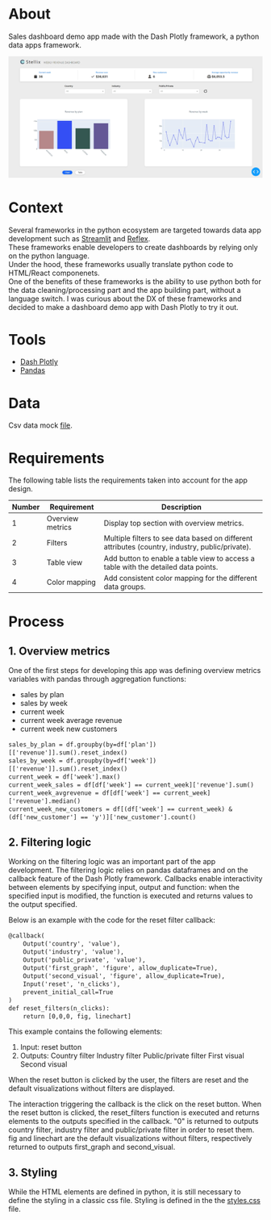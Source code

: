 # About
Sales dashboard demo app made with the Dash Plotly framework, a python data apps framework.

![dashboard app screenshot](/assets/dashboard_app.png)

# Context
Several frameworks in the python ecosystem are targeted towards data app development such as [Streamlit](https://streamlit.io/) and [Reflex](https://reflex.dev/).<br> 
These frameworks enable developers to create dashboards by relying only on the python language.<br> Under the hood, these frameworks usually translate python code to HTML/React componenets.<br>
One of the benefits of these frameworks is the ability to use python both for the data cleaning/processing part and the app building part, without a language switch.
I was curious about the DX of these frameworks and decided to make a dashboard demo app with Dash Plotly to try it out.

# Tools
- [Dash Plotly](https://plotly.com/)
- [Pandas](https://pandas.pydata.org/)


# Data
Csv data mock [file](/revenue_dummy.csv).

# Requirements
The following table lists the requirements taken into account for the app design.

| Number | Requirement | Description |
|-------|-------------|--------------|
| 1 | Overview metrics | Display top section with overview metrics. |
| 2 | Filters | Multiple filters to see data based on different attributes (country, industry, public/private). |
| 3 | Table view | Add button to enable a table view to access a table with the detailed data points. |
| 4 | Color mapping | Add consistent color mapping for the different data groups. |


# Process
## 1. Overview metrics

One of the first steps for developing this app was defining overview metrics variables with pandas through aggregation functions:
- sales by plan
- sales by week
- current week
- current week average revenue
- current week new customers

```
sales_by_plan = df.groupby(by=df['plan'])[['revenue']].sum().reset_index()
sales_by_week = df.groupby(by=df['week'])[['revenue']].sum().reset_index()
current_week = df['week'].max()
current_week_sales = df[df['week'] == current_week]['revenue'].sum()
current_week_avgrevenue = df[df['week'] == current_week]['revenue'].median()
current_week_new_customers = df[(df['week'] == current_week) & (df['new_customer'] == 'y')]['new_customer'].count()
```


## 2. Filtering logic

Working on the filtering logic was an important part of the app development. The filtering logic relies on pandas dataframes and on the callback feature of the Dash Plotly framework.
Callbacks enable interactivity between elements by specifying input, output and function: when the specified input is modified, the function is executed and returns values to the output specified.

Below is an example with the code for the reset filter callback:

```
@callback(
    Output('country', 'value'),
    Output('industry', 'value'),
    Output('public_private', 'value'),
    Output('first_graph', 'figure', allow_duplicate=True),
    Output('second_visual', 'figure', allow_duplicate=True),
    Input('reset', 'n_clicks'),
    prevent_initial_call=True
)
def reset_filters(n_clicks):
    return [0,0,0, fig, linechart]
```

This example contains the following elements:
1. Input: reset button
2. Outputs:
    Country filter
    Industry filter
    Public/private filter
    First visual
    Second visual

When the reset button is clicked by the user, the filters are reset and the default visualizations without filters are displayed.

The interaction triggering the callback is the click on the reset button.
When the reset button is clicked, the reset_filters function is executed and returns elements to the outputs specified in the callback.
"0" is returned to outputs country filter, industry filter and public/private filter in order to reset them.
fig and linechart are the default visualizations without filters, respectively returned to outputs first_graph and second_visual.


## 3. Styling

While the HTML elements are defined in python, it is still necessary to define the styling in a classic css file.
Styling is defined in the the [styles.css](/assets/styles.css) file.
